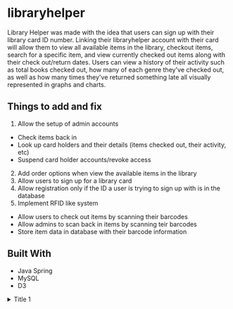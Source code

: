 # libraryhelper

Library Helper was made with the idea that users can sign up with their library card ID number. Linking their libraryhelper account with their card will allow them to view all available items in the library, checkout items, search for a specific item, and view currently checked out items along with their check out/return dates. Users can view a history of their activity such as total books checked out, how many of each genre they've checked out, as well as how many times they've returned something late all visually represented in graphs and charts.

## Things to add and fix

1. Allow the setup of admin accounts
  * Check items back in
  * Look up card holders and their details (items checked out, their activity, etc)
  * Suspend card holder accounts/revoke access
2. Add order options when view the available items in the library
3. Allow users to sign up for a library card
4. Allow registration only if the ID a user is trying to sign up with is in the database
5. Implement RFID like system
 * Allow users to check out items by scanning their barcodes
 * Allow admins to scan back in items by scanning teir barcodes
 * Store item data in database with their barcode information

## Built With

* Java Spring
* MySQL
* D3

<details>
           <summary>Title 1</summary>
           <p>Content 1 Content 1 Content 1 Content 1 Content 1</p>
         </details>
